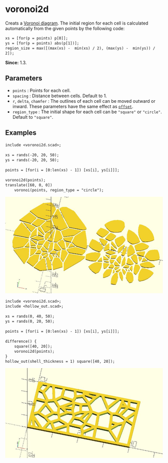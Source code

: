 # voronoi2d

Creats a [Voronoi diagram](https://en.wikipedia.org/wiki/Voronoi_diagram). The initial region for each cell is calculated automatically from the given points by the following code: 

    xs = [for(p = points) p[0]];
    ys = [for(p = points) abs(p[1])];
    region_size = max([(max(xs) -  min(xs) / 2), (max(ys) -  min(ys)) / 2]);    

**Since:** 1.3.

## Parameters

- `points` : Points for each cell. 
- `spacing` : Distance between cells. Default to 1.
- `r`, `delta`, `chamfer` : The outlines of each cell can be moved outward or inward. These parameters have the same effect as [`offset`](https://en.wikibooks.org/wiki/OpenSCAD_User_Manual/Transformations#offset). 
- `region_type` : The initial shape for each cell can be `"square"` or `"circle"`. Default to `"square"`.

## Examples

    include <voronoi2d.scad>;

    xs = rands(-20, 20, 50);
    ys = rands(-20, 20, 50);

    points = [for(i = [0:len(xs) - 1]) [xs[i], ys[i]]];

    voronoi2d(points);
    translate([60, 0, 0]) 
        voronoi(points, region_type = "circle");

![voronoi2d](images/lib-voronoi2d-1.JPG)

    include <voronoi2d.scad>;
    include <hollow_out.scad>;

    xs = rands(0, 40, 50);
    ys = rands(0, 20, 50);

    points = [for(i = [0:len(xs) - 1]) [xs[i], ys[i]]];

    difference() {
        square([40, 20]);
        voronoi2d(points);
    }
    hollow_out(shell_thickness = 1) square([40, 20]);
    
![voronoi2d](images/lib-voronoi2d-2.JPG)